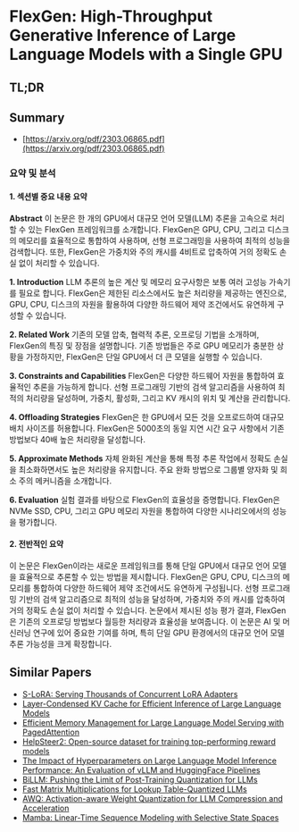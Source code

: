 # FlexGen: High-Throughput Generative Inference of Large Language Models with a Single GPU
## TL;DR
## Summary
- [https://arxiv.org/pdf/2303.06865.pdf](https://arxiv.org/pdf/2303.06865.pdf)

### 요약 및 분석

#### 1. 섹션별 중요 내용 요약

**Abstract**
이 논문은 한 개의 GPU에서 대규모 언어 모델(LLM) 추론을 고속으로 처리할 수 있는 FlexGen 프레임워크를 소개합니다. FlexGen은 GPU, CPU, 그리고 디스크의 메모리를 효율적으로 통합하여 사용하며, 선형 프로그래밍을 사용하여 최적의 성능을 검색합니다. 또한, FlexGen은 가중치와 주의 캐시를 4비트로 압축하여 거의 정확도 손실 없이 처리할 수 있습니다.

**1. Introduction**
LLM 추론의 높은 계산 및 메모리 요구사항은 보통 여러 고성능 가속기를 필요로 합니다. FlexGen은 제한된 리소스에서도 높은 처리량을 제공하는 엔진으로, GPU, CPU, 디스크의 자원을 활용하여 다양한 하드웨어 제약 조건에서도 유연하게 구성할 수 있습니다.

**2. Related Work**
기존의 모델 압축, 협력적 추론, 오프로딩 기법을 소개하며, FlexGen의 특징 및 장점을 설명합니다. 기존 방법들은 주로 GPU 메모리가 충분한 상황을 가정하지만, FlexGen은 단일 GPU에서 더 큰 모델을 실행할 수 있습니다.

**3. Constraints and Capabilities**
FlexGen은 다양한 하드웨어 자원을 통합하여 효율적인 추론을 가능하게 합니다. 선형 프로그래밍 기반의 검색 알고리즘을 사용하여 최적의 처리량을 달성하며, 가중치, 활성화, 그리고 KV 캐시의 위치 및 계산을 관리합니다.

**4. Offloading Strategies**
FlexGen은 한 GPU에서 모든 것을 오프로드하여 대규모 배치 사이즈를 허용합니다. FlexGen은 5000초의 동일 지연 시간 요구 사항에서 기존 방법보다 40배 높은 처리량을 달성합니다.

**5. Approximate Methods**
자체 완화된 계산을 통해 특정 추론 작업에서 정확도 손실을 최소화하면서도 높은 처리량을 유지합니다. 주요 완화 방법으로 그룹별 양자화 및 희소 주의 메커니즘을 소개합니다.

**6. Evaluation**
실험 결과를 바탕으로 FlexGen의 효율성을 증명합니다. FlexGen은 NVMe SSD, CPU, 그리고 GPU 메모리 자원을 통합하여 다양한 시나리오에서의 성능을 평가합니다.

#### 2. 전반적인 요약

이 논문은 FlexGen이라는 새로운 프레임워크를 통해 단일 GPU에서 대규모 언어 모델을 효율적으로 추론할 수 있는 방법을 제시합니다. FlexGen은 GPU, CPU, 디스크의 메모리를 통합하여 다양한 하드웨어 제약 조건에서도 유연하게 구성됩니다. 선형 프로그래밍 기반의 검색 알고리즘으로 최적의 성능을 달성하며, 가중치와 주의 캐시를 압축하여 거의 정확도 손실 없이 처리할 수 있습니다. 논문에서 제시된 성능 평가 결과, FlexGen은 기존의 오프로딩 방법보다 월등한 처리량과 효율성을 보여줍니다. 이 논문은 AI 및 머신러닝 연구에 있어 중요한 기여를 하며, 특히 단일 GPU 환경에서의 대규모 언어 모델 추론 가능성을 크게 확장합니다.

## Similar Papers
- [S-LoRA: Serving Thousands of Concurrent LoRA Adapters](2311.03285.md)
- [Layer-Condensed KV Cache for Efficient Inference of Large Language Models](2405.10637.md)
- [Efficient Memory Management for Large Language Model Serving with PagedAttention](2309.06180.md)
- [HelpSteer2: Open-source dataset for training top-performing reward models](2406.08673.md)
- [The Impact of Hyperparameters on Large Language Model Inference Performance: An Evaluation of vLLM and HuggingFace Pipelines](2408.01050.md)
- [BiLLM: Pushing the Limit of Post-Training Quantization for LLMs](2402.04291.md)
- [Fast Matrix Multiplications for Lookup Table-Quantized LLMs](2407.10960.md)
- [AWQ: Activation-aware Weight Quantization for LLM Compression and Acceleration](2306.00978.md)
- [Mamba: Linear-Time Sequence Modeling with Selective State Spaces](2312.00752.md)
